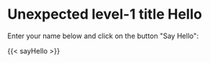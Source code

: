 # Unexpected level-1 title Hello
Enter your name below and click on the button "Say Hello":

{{< sayHello >}}


